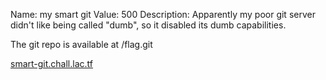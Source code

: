 Name: my smart git
Value: 500
Description: Apparently my poor git server didn't like being called "dumb", so it disabled its dumb capabilities.

The git repo is available at /flag.git

[smart-git.chall.lac.tf](https://smart-git.chall.lac.tf)
